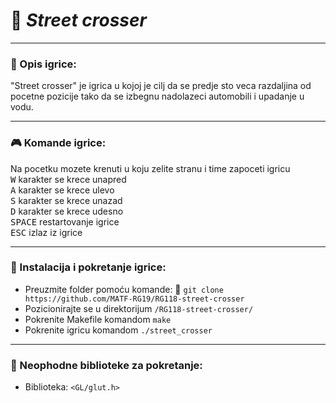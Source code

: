 # :blue_car: _Street crosser_
___

### :memo: Opis igrice:
"Street crosser" je igrica u kojoj je cilj da se predje sto veca razdaljina od pocetne pozicije tako da se izbegnu nadolazeci automobili i upadanje u vodu.
___

### :video_game: Komande igrice:
Na pocetku mozete krenuti u koju zelite stranu i time zapoceti igricu<br>
<kbd>W</kbd> karakter se krece unapred <br>
<kbd>A</kbd> karakter se krece ulevo <br>
<kbd>S</kbd> karakter se krece unazad <br>
<kbd>D</kbd> karakter se krece udesno <br>
<kbd>SPACE</kbd> restartovanje igrice <br>
<kbd>ESC</kbd> izlaz iz igrice 
___

### :wrench: Instalacija i pokretanje igrice:
* Preuzmite folder pomoću komande: :link: ``` git clone https://github.com/MATF-RG19/RG118-street-crosser ``` <br>
* Pozicionirajte se u direktorijum `/RG118-street-crosser/` <br>
* Pokrenite Makefile komandom `make` <br>
* Pokrenite igricu komandom `./street_crosser` 
___

### :book: Neophodne biblioteke za pokretanje:
- Biblioteka: `<GL/glut.h>` 




